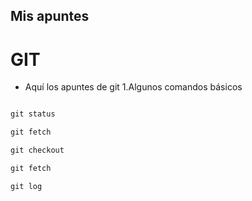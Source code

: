 ## Mis apuntes
 
# GIT

- Aquí los apuntes de git
 1.Algunos comandos básicos 
 ```js 
 
git status

git fetch

git checkout 

git fetch 

git log 


 ```

 